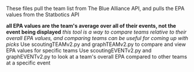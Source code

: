 These files pull the team list from The Blue Alliance API, and pulls the EPA values from the Statbotics API

**all EPA values are the team's average over all of their events, not the event being displayed**
*this tool is a way to compare teams relative to their overall EPA values, and comparing teams can be useful for coming up with picks*
Use scoutingTEAMv2.py and graphTEAMv2.py to compare and view EPA values for specific teams
Use scoutingEVENTv2.py and graphEVENTv2.py to look at a team's overall EPA compared to other teams at a specific event

